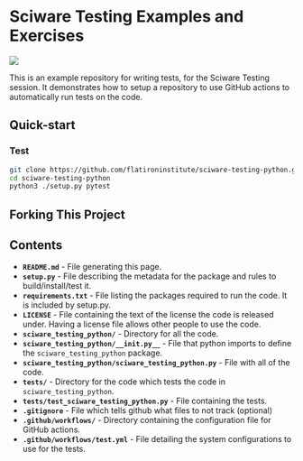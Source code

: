 # Sciware Testing Examples and Exercises

[![](https://github.com/flatironinstitute/sciware-testing-python/actions/workflows/test.yml/badge.svg)](https://github.com/flatironinstitute/sciware-testing-python/actions/workflows/test.yml/)

This is an example repository for writing tests, for the Sciware Testing session. 
It demonstrates how to setup a repository to use GitHub actions to automatically run tests
on the code.

## Quick-start

### Test

```bash
git clone https://github.com/flatironinstitute/sciware-testing-python.git
cd sciware-testing-python
python3 ./setup.py pytest
```

## Forking This Project

## Contents

* **`README.md`** - File generating this page.
* **`setup.py`** - File describing the metadata for the package and rules to build/install/test it.
* **`requirements.txt`** - File listing the packages required to run the code. It is included by setup.py.
* **`LICENSE`** - File containing the text of the license the code is released under. Having a license file allows other people to use the code.
* **`sciware_testing_python/`** - Directory for all the code.
* **`sciware_testing_python/__init.py__`** - File that python imports to define the `sciware_testing_python` package.
* **`sciware_testing_python/sciware_testing_python.py`** - File with all of the code.
* **`tests/`** - Directory for the code which tests the code in `sciware_testing_python`.
* **`tests/test_sciware_testing_python.py`** - File containing the tests.
* **`.gitignore`** - File which tells github what files to not track (optional)
* **`.github/workflows/`** - Directory containing the configuration file for GitHub actions.
* **`.github/workflows/test.yml`** - File detailing the system configurations to use for the tests.
